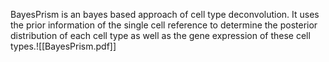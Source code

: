 BayesPrism is an bayes based approach of cell type deconvolution. It uses the prior information of the single cell reference to determine the posterior distribution of each cell type as well as the gene expression of these cell types.![[BayesPrism.pdf]]